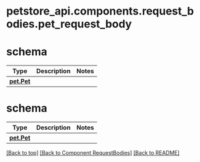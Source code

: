 # petstore_api.components.request_bodies.pet_request_body
# schema
Type | Description  | Notes
------------- | ------------- | -------------
[**pet.Pet**](../../components/schema/pet.Pet.md) |  | 

# schema
Type | Description  | Notes
------------- | ------------- | -------------
[**pet.Pet**](../../components/schema/pet.Pet.md) |  | 


[[Back to top]](#top) [[Back to Component RequestBodies]](../../../README.md#Component-RequestBodies) [[Back to README]](../../../README.md)
